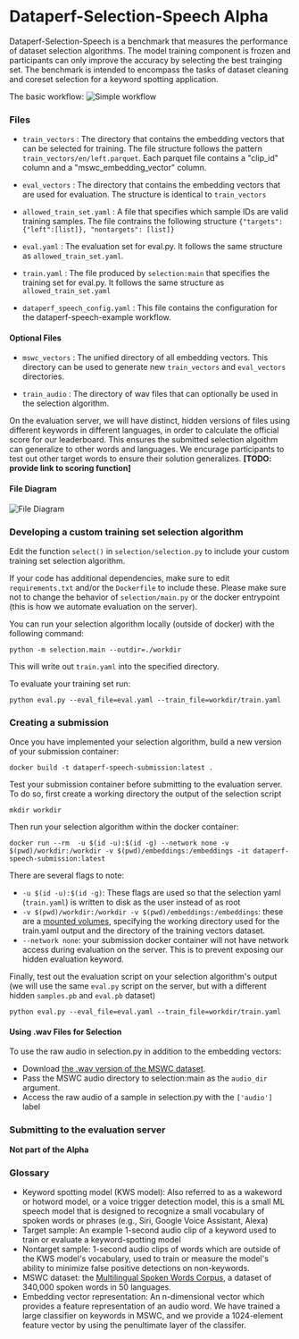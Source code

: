 # Dataperf-Selection-Speech Alpha
Dataperf-Selection-Speech is a benchmark that measures the performance of dataset selection algorithms. The model training component is frozen and participants can only improve the accuracy by selecting the best trainging set. The benchmark is intended to encompass the tasks of dataset cleaning and coreset selection for a keyword spotting application.

The basic workflow:
![Simple workflow](https://docs.google.com/drawings/d/e/2PACX-1vSlVN0uRWKySxu2ghuRhori-YxnQG859kg7zxan9xKXwarb1lQkRw9qVlnsOGEDqeVImxIplBvPDe5O/pub?w=635&h=416)

### Files

* `train_vectors` : The directory that contains the embedding vectors that can be selected for training. The file structure follows the pattern `train_vectors/en/left.parquet`. Each parquet file contains a "clip_id" column and a "mswc_embedding_vector" column.

* `eval_vectors` : The directory that contains the embedding vectors that are used for evaluation. The structure is identical to `train_vectors`

* `allowed_train_set.yaml` : A file that specifies which sample IDs are valid training samples. The file contrains the following structure `{"targets": {"left":[list]}, "nontargets": [list]}`

* `eval.yaml` : The evaluation set for eval.py. It follows the same structure as `allowed_train_set.yaml`.
* `train.yaml` : The file produced by `selection:main` that specifies the training set for eval.py.  It follows the same structure as `allowed_train_set.yaml`

* `dataperf_speech_config.yaml` : This file contains the configuration for the dataperf-speech-example workflow.

#### Optional Files

* `mswc_vectors` : The unified directory of all embedding vectors. This directory can be used to generate new `train_vectors` and `eval_vectors` directories.

* `train_audio` : The directory of wav files that can optionally be used in the selection algorithm.

On the evaluation server, we will have distinct, hidden versions of files using different keywords in different languages, in order to calculate the official score for our leaderboard. This ensures the submitted selection algoithm can generalize to other words and languages. We encurage participants to test out other target words to ensure their solution generalizes. **[TODO: provide link to scoring function]**

#### File Diagram
![File Diagram](https://docs.google.com/drawings/d/e/2PACX-1vS2OAQYU6T4E2FB0lvkW3kf4nGLfbVNAjQm0wXA0XwSy6g9hDOH8BivPg9GW4NdSIDvFRhhg-LtyE2H/pub?w=960&h=720)

### Developing a custom training set selection algorithm

Edit the function `select()` in `selection/selection.py` to include your custom training set selection algorithm. 

If your code has additional dependencies, make sure to edit `requirements.txt` and/or the `Dockerfile` to include these.  Please make sure not to change the behavior of `selection/main.py` or the docker entrypoint (this is how we automate evaluation on the server).

You can run your selection algorithm locally (outside of docker) with the following command:

```
python -m selection.main --outdir=./workdir
```

This will write out `train.yaml` into the specified directory.

To evaluate your training set run:

```
python eval.py --eval_file=eval.yaml --train_file=workdir/train.yaml
```

### Creating a submission

Once you have implemented your selection algorithm, build a new version of your submission container:

```
docker build -t dataperf-speech-submission:latest .
```

Test your submission container before submitting to the evaluation server. To do so, first create a working directory the output of the selection script

```
mkdir workdir
```

Then run your selection algorithm within the docker container:

```
docker run --rm  -u $(id -u):$(id -g) --network none -v $(pwd)/workdir:/workdir -v $(pwd)/embeddings:/embeddings -it dataperf-speech-submission:latest
```

There are several flags to note:

* `-u $(id -u):$(id -g)`: These flags are used so that the selection yaml (`train.yaml`) is written to disk as the user instead of as root 
* `-v $(pwd)/workdir:/workdir -v $(pwd)/embeddings:/embeddings`: these are a [mounted volumes](https://docs.docker.com/storage/volumes/), specifying the working directory used for the train.yaml output and the directory of the training vectors dataset.
* `--network none`: your submission docker container will not have network access during evaluation on the server. This is to prevent exposing our hidden evaluation keyword. 

Finally, test out the evaluation script on your selection algorithm's output (we will use the same `eval.py` script on the server, but with a different hidden `samples.pb` and `eval.pb` dataset)

```
python eval.py --eval_file=eval.yaml --train_file=workdir/train.yaml
```

#### Using .wav Files for Selection

To use the raw audio in selection.py in addition to the embedding vectors:

* Download [the .wav version of the MSWC dataset](TODO).
* Pass the MSWC audio directory to selection:main as the `audio_dir` argument.
* Access the raw audio of a sample in selection.py with the `['audio']` label

### Submitting to the evaluation server
**Not part of the Alpha**


### Glossary

* Keyword spotting model (KWS model): Also referred to as a wakeword or hotword model, or a voice trigger detection model, this is a small ML speech model that is designed to recognize a small vocabulary of spoken words or phrases (e.g., Siri, Google Voice Assistant, Alexa)
* Target sample: An example 1-second audio clip of a keyword used to train or evaluate a keyword-spotting model
* Nontarget sample: 1-second audio clips of words which are outside of the KWS model's vocabulary, used to train or measure the model's ability to minimize false positive detections on non-keywords.
* MSWC dataset: the [Multilingual Spoken Words Corpus](https://mlcommons.org/words), a dataset of 340,000 spoken words in 50 languages.
* Embedding vector representation: An n-dimensional vector which provides a feature representation of an audio word. We have trained a large classifier on keywords in MSWC, and we provide a 1024-element feature vector by using the penultimate layer of the classifer. 
<!-- Other embeddings, such as [wav2vec2](https://huggingface.co/docs/transformers/model_doc/wav2vec2) are also available **[TODO: we may provide a flag for users to select which embedding they wish to use for training and evaluation, or we may restrict to only one embedding - TBD]** -->
